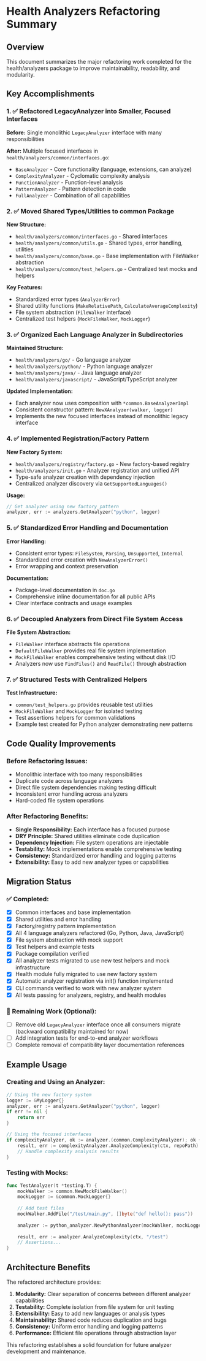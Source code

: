 # Health Analyzers Refactoring Summary

## Overview
This document summarizes the major refactoring work completed for the health/analyzers package to improve maintainability, readability, and modularity.

## Key Accomplishments

### 1. ✅ Refactored LegacyAnalyzer into Smaller, Focused Interfaces

**Before:** Single monolithic `LegacyAnalyzer` interface with many responsibilities

**After:** Multiple focused interfaces in `health/analyzers/common/interfaces.go`:
- `BaseAnalyzer` - Core functionality (language, extensions, can analyze)
- `ComplexityAnalyzer` - Cyclomatic complexity analysis
- `FunctionAnalyzer` - Function-level analysis  
- `PatternAnalyzer` - Pattern detection in code
- `FullAnalyzer` - Combination of all capabilities

### 2. ✅ Moved Shared Types/Utilities to common Package

**New Structure:**
- `health/analyzers/common/interfaces.go` - Shared interfaces
- `health/analyzers/common/utils.go` - Shared types, error handling, utilities
- `health/analyzers/common/base.go` - Base implementation with FileWalker abstraction
- `health/analyzers/common/test_helpers.go` - Centralized test mocks and helpers

**Key Features:**
- Standardized error types (`AnalyzerError`)
- Shared utility functions (`MakeRelativePath`, `CalculateAverageComplexity`)
- File system abstraction (`FileWalker` interface)
- Centralized test helpers (`MockFileWalker`, `MockLogger`)

### 3. ✅ Organized Each Language Analyzer in Subdirectories

**Maintained Structure:**
- `health/analyzers/go/` - Go language analyzer
- `health/analyzers/python/` - Python language analyzer  
- `health/analyzers/java/` - Java language analyzer
- `health/analyzers/javascript/` - JavaScript/TypeScript analyzer

**Updated Implementation:**
- Each analyzer now uses composition with `*common.BaseAnalyzerImpl`
- Consistent constructor pattern: `NewXAnalyzer(walker, logger)`
- Implements the new focused interfaces instead of monolithic legacy interface

### 4. ✅ Implemented Registration/Factory Pattern

**New Factory System:**
- `health/analyzers/registry/factory.go` - New factory-based registry
- `health/analyzers/init.go` - Analyzer registration and unified API
- Type-safe analyzer creation with dependency injection
- Centralized analyzer discovery via `GetSupportedLanguages()`

**Usage:**
```go
// Get analyzer using new factory pattern
analyzer, err := analyzers.GetAnalyzer("python", logger)
```

### 5. ✅ Standardized Error Handling and Documentation

**Error Handling:**
- Consistent error types: `FileSystem`, `Parsing`, `Unsupported`, `Internal`
- Standardized error creation with `NewAnalyzerError()`
- Error wrapping and context preservation

**Documentation:**
- Package-level documentation in `doc.go`
- Comprehensive inline documentation for all public APIs
- Clear interface contracts and usage examples

### 6. ✅ Decoupled Analyzers from Direct File System Access

**File System Abstraction:**
- `FileWalker` interface abstracts file operations
- `DefaultFileWalker` provides real file system implementation
- `MockFileWalker` enables comprehensive testing without disk I/O
- Analyzers now use `FindFiles()` and `ReadFile()` through abstraction

### 7. ✅ Structured Tests with Centralized Helpers

**Test Infrastructure:**
- `common/test_helpers.go` provides reusable test utilities
- `MockFileWalker` and `MockLogger` for isolated testing
- Test assertions helpers for common validations
- Example test created for Python analyzer demonstrating new patterns

## Code Quality Improvements

### Before Refactoring Issues:
- Monolithic interface with too many responsibilities
- Duplicate code across language analyzers
- Direct file system dependencies making testing difficult
- Inconsistent error handling across analyzers
- Hard-coded file system operations

### After Refactoring Benefits:
- **Single Responsibility:** Each interface has a focused purpose
- **DRY Principle:** Shared utilities eliminate code duplication
- **Dependency Injection:** File system operations are injectable
- **Testability:** Mock implementations enable comprehensive testing
- **Consistency:** Standardized error handling and logging patterns
- **Extensibility:** Easy to add new analyzer types or capabilities

## Migration Status

### ✅ Completed:
- [x] Common interfaces and base implementation
- [x] Shared utilities and error handling
- [x] Factory/registry pattern implementation
- [x] All 4 language analyzers refactored (Go, Python, Java, JavaScript)
- [x] File system abstraction with mock support
- [x] Test helpers and example tests
- [x] Package compilation verified
- [x] All analyzer tests migrated to use new test helpers and mock infrastructure
- [x] Health module fully migrated to use new factory system
- [x] Automatic analyzer registration via init() function implemented
- [x] CLI commands verified to work with new analyzer system
- [x] All tests passing for analyzers, registry, and health modules

### 🔄 Remaining Work (Optional):
- [ ] Remove old `LegacyAnalyzer` interface once all consumers migrate (backward compatibility maintained for now)
- [ ] Add integration tests for end-to-end analyzer workflows
- [ ] Complete removal of compatibility layer documentation references

## Example Usage

### Creating and Using an Analyzer:
```go
// Using the new factory system
logger := &MyLogger{}
analyzer, err := analyzers.GetAnalyzer("python", logger)
if err != nil {
    return err
}

// Using the focused interfaces
if complexityAnalyzer, ok := analyzer.(common.ComplexityAnalyzer); ok {
    result, err := complexityAnalyzer.AnalyzeComplexity(ctx, repoPath)
    // Handle complexity analysis results
}
```

### Testing with Mocks:
```go
func TestAnalyzer(t *testing.T) {
    mockWalker := common.NewMockFileWalker()
    mockLogger := &common.MockLogger{}
    
    // Add test files
    mockWalker.AddFile("/test/main.py", []byte("def hello(): pass"))
    
    analyzer := python_analyzer.NewPythonAnalyzer(mockWalker, mockLogger)
    
    result, err := analyzer.AnalyzeComplexity(ctx, "/test")
    // Assertions...
}
```

## Architecture Benefits

The refactored architecture provides:

1. **Modularity:** Clear separation of concerns between different analyzer capabilities
2. **Testability:** Complete isolation from file system for unit testing  
3. **Extensibility:** Easy to add new languages or analysis types
4. **Maintainability:** Shared code reduces duplication and bugs
5. **Consistency:** Uniform error handling and logging patterns
6. **Performance:** Efficient file operations through abstraction layer

This refactoring establishes a solid foundation for future analyzer development and maintenance.
